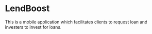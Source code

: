 # LendBoost
This is a mobile application which facilitates clients to request loan and investers to invest for loans.
